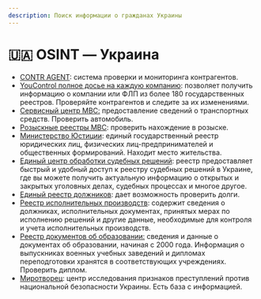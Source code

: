 ```yaml
---
description: Поиск информации о гражданах Украины
---
```


# 🇺🇦 OSINT — Украина

* [CONTR AGENT](https://ca.ligazakon.net/): система проверки и мониторинга контрагентов.
* [YouControl полное досье на каждую компанию](https://youcontrol.com.ua/): позволяет получить информацию о компании или ФЛП из более 180 государственных реестров. Проверяйте контрагентов и следите за их изменениями.
* [Сервисный центр МВС:](https://ark.hsc.gov.ua/) предоставление сведений о транспортных средств. Проверить автомобиль.
* [Розыскные реестры МВС](https://wanted.mvs.gov.ua/): проверить нахождение в розыске.
* [Министерство Юстиции](https://usr.minjust.gov.ua/content/free-search): единый государственный реестр юридических лиц, физических лиц-предпринимателей и общественных формирований. Находит место жительства.
* [Единый центр обработки судебных решений](https://dolg.xyz/): реестр предоставляет быстрый и удобный доступ к реестру судебных решений в Украине, где вы можете получить актуальную информацию о открытых и закрытых уголовных делах, судебных процессах и многое другое.
* [Единый реестр должников](https://erb.minjust.gov.ua/#/search-debtors): дает возможность проверить долги.
* [Реестр исполнительных производств](https://asvpweb.minjust.gov.ua/#/search-debtors): содержит сведения о должниках, исполнительных документах, принятых мерах по исполнению решений и другие данные, необходимые для контроля и учета исполнительных производств.
* [Реестр документов об образовании:](https://info.edbo.gov.ua/edu-documents) сведения и данные о документах об образовании, начиная с 2000 года. Информация о выпускниках военных учебных заведений и дипломах переподготовки хранятся в соответствующих учреждениях. Проверить диплом.
* [Миротворец](https://myrotvorets.center/): центр исследования признаков преступлений против национальной безопасности Украины. Есть база с информацией.

